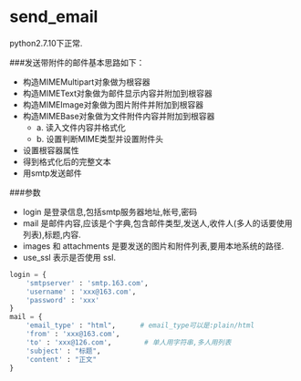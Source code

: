 # send_email

python2.7.10下正常.

###发送带附件的邮件基本思路如下：
* 构造MIMEMultipart对象做为根容器
* 构造MIMEText对象做为邮件显示内容并附加到根容器
* 构造MIMEImage对象做为图片附件并附加到根容器
* 构造MIMEBase对象做为文件附件内容并附加到根容器
  *  a. 读入文件内容并格式化
  *  b. 设置判断MIME类型并设置附件头
* 设置根容器属性
* 得到格式化后的完整文本
* 用smtp发送邮件

###参数
* login 是登录信息,包括smtp服务器地址,帐号,密码
* mail 是邮件内容,应该是个字典,包含邮件类型,发送人,收件人(多人的话要使用列表),标题,内容.
* images 和 attachments 是要发送的图片和附件列表,要用本地系统的路径.
* use_ssl 表示是否使用 ssl.    
    
```python    
login = {
    'smtpserver' : 'smtp.163.com',
    'username' : 'xxx@163.com',
    'password' : 'xxx'
}
mail = {
    'email_type' : "html",      # email_type可以是:plain/html
    'from' : 'xxx@163.com',
    'to' : 'xxx@126.com',        # 单人用字符串,多人用列表              
    'subject' : "标题",
    'content' : "正文"
}
```